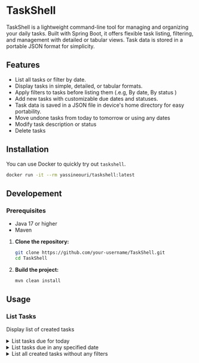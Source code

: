 # TaskShell

TaskShell is a lightweight command-line tool for managing and organizing your daily tasks. Built with Spring Boot, it offers flexible task listing, filtering, and management with detailed or tabular views. Task data is stored in a portable JSON format for simplicity.

## Features

- List all tasks or filter by date.
- Display tasks in simple, detailed, or tabular formats.
- Apply filters to tasks before listing them (.e.g, By date, By status )
- Add new tasks with customizable due dates and statuses.
- Task data is saved in a JSON file in device's home directory for easy portability.
- Move undone tasks from today to tomorrow or using any dates
- Modify task description or status
- Delete tasks



## Installation
You can use Docker to quickly try out `taskshell`.
 ```bash
 docker run -it --rm yassineouri/taskshell:latest
 ```



## Developement

### Prerequisites

- Java 17 or higher
- Maven

1. **Clone the repository:**

    ```bash
    git clone https://github.com/your-username/TaskShell.git
    cd TaskShell
    ```

2. **Build the project:**

    ```bash
    mvn clean install
    ```


## Usage

### List Tasks

Display list of created tasks

<details><summary>List tasks due for today</summary>

```bash
taskcli list
```
</details>

<details><summary>List tasks due in any specified date</summary>

```bash
taskcli list --date 24/11/2024
```
</details>

<details><summary>List all created tasks without any filters </summary>

```bash
taskcli list --a
```
</details>


